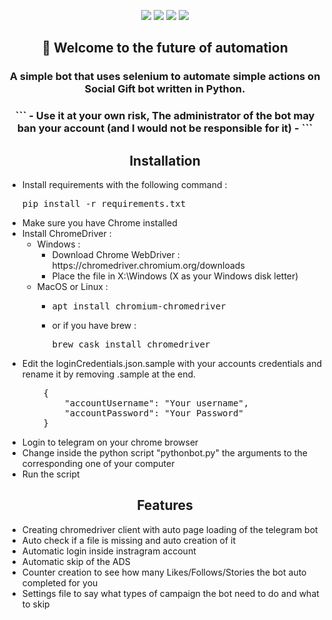 <p align="center">
  <img src="https://forthebadge.com/images/badges/made-with-python.svg"/>
  <img src="http://ForTheBadge.com/images/badges/built-by-developers.svg"/>
  <img src="http://ForTheBadge.com/images/badges/uses-git.svg"/>
  <img src="http://ForTheBadge.com/images/badges/built-with-love.svg"/>
</p>


<h2 align="center">👋 Welcome to the future of automation</h2>
<h3 align="center">A simple bot that uses selenium to automate simple actions on Social Gift bot written in Python.</h3>
<h3 align="center">
```
- Use it at your own risk, The administrator of the bot may ban your account (and I would not be responsible for it) -
```
</h3>

<h2 align="center">Installation</h2>
<p align="center">
  <ul>
    <li>Install requirements with the following command : <pre>pip install -r requirements.txt</pre></li>
    <li>Make sure you have Chrome installed</li>
    <li>Install ChromeDriver :<ul>
      <li>Windows :<ul>
        <li>Download Chrome WebDriver : https://chromedriver.chromium.org/downloads</li>
        <li>Place the file in X:\Windows (X as your Windows disk letter)</li>
      </ul>
      <li>MacOS or Linux :<ul>
        <li><pre>apt install chromium-chromedriver</pre></li>
        <li>or if you have brew : <pre>brew cask install chromedriver</pre></li>
      </ul>
    </ul></li>
    <li>Edit the loginCredentials.json.sample with your accounts credentials and rename it by removing .sample at the end.<br/>
  <pre>
    {
        "accountUsername": "Your username",
        "accountPassword": "Your Password"
    }
</pre></li>
	<li>Login to telegram on your chrome browser</li>
	<li>Change inside the python script "pythonbot.py" the arguments to the corresponding one of your computer</li>
    <li>Run the script</li>
   </ul>
</p>

<h2 align="center">Features</h2>
<p align="center">
<ul>
  <li>Creating chromedriver client with auto page loading of the telegram bot </li>
  <li>Auto check if a file is missing and auto creation of it</li>
  <li>Automatic login inside instragram account</li>
  <li>Automatic skip of the ADS</li>
  <li>Counter creation to see how many Likes/Follows/Stories the bot auto completed for you</li>
  <li>Settings file to say what types of campaign the bot need to do and what to skip </li>
</ul>
</p>